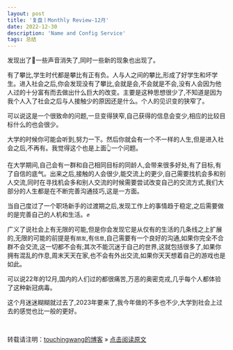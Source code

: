 ```yaml
---
layout: post
title: '复盘丨Monthly Review-12月'
date: 2022-12-30
description: 'Name and Config Service'
tags: 总结
---  
```

  
  发现出了🏫一些声音消失了,同时一些新的现象也出现了。

  有了攀比,学生时代都是攀比有正有负。人与人之间的攀比,形成了好学生和坏学生。进入社会之后,你会发现没有了攀比,会就是会,不会就是不会,没有人会因为他人过的十分富有而去做出什么巨大的改变。主要是这种思想很少了,不知道是因为我个人入了社会之后与人接触少的原因还是什么。个人的见识变的狭窄了。
  
  可以说这是一个很致命的问题,一旦变得狭窄,自己获得的信息会变少,相应的比较目标什么的也会很少。

  大学的时候你可能会听到,努力一下。然后你就会有一个不一样的人生,但是进入社会之后,不再有。我觉得这个也是上面👆一个问题。

  在大学期间,自己会有一群和自己相同目标的同龄人,会带来很多好处,有了目标,有了自信的底气。出来之后,接触的人会很少,能交流上的更少,自己需要找机会多和别人交流,同时在寻找机会多和别人交流的时候需要尝试改变自己的交流方式,我们大部分的人生都是在不断完善沟通技巧,这是一方面。

  当自己度过了一个职场新手的过渡期之后,发现工作上的事情趋于稳定,之后需要做的是完善自己的人机和生活。✊

  广义了说社会上有无限的可能,但是你会发现它是从仅有的生活的几条线之上扩展的,无限的可能的前提是有`朋友`,有`信息`,自己需要有一个良好的沟通,如果你完全不合群不会交流,这一切都不会有;其次不能沉迷于自己的世界,这就包括很多了,如果你拥有混乱的作息,周末天天在家,也不会有外出交流,如果你天天想着自己的游戏也是如此。

  可以说22年的12月,国内的人们过的都很痛苦,万恶的奥密克戎,几乎每个人都体验了这种新冠病毒。
  
  这个月迷迷糊糊就过去了,2023年要来了,我今年做的不多也不少,大学到社会上过去的感觉也比一般的更好。

<br>

转载请注明：[touchingwang的博客](http://touchingwang.github.io) » [点击阅读原文](http://https://github.com/touchingwang/touchingwang.github.io/tree/master/_posts/2022-12-07-Bean&Map.md)
